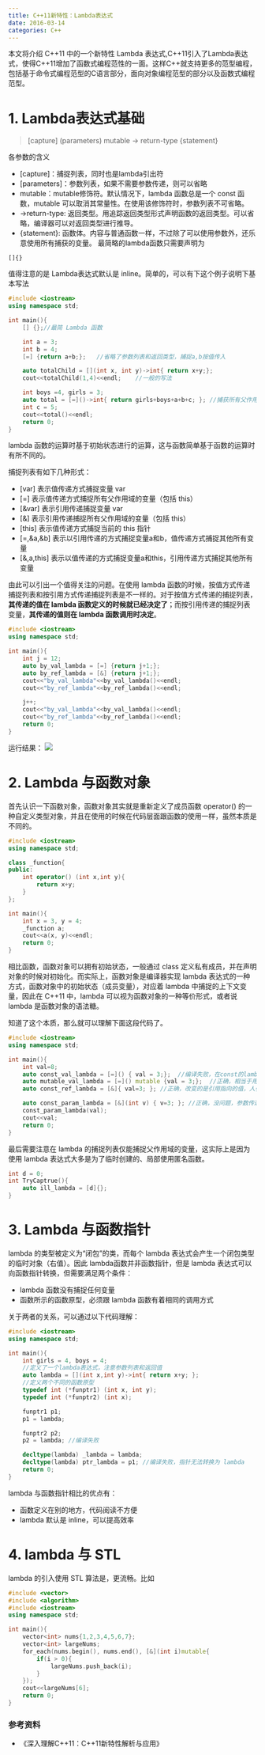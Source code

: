 ```yaml
---
title: C++11新特性：Lambda表达式
date: 2016-03-14
categories: C++
---
```



本文将介绍 C++11 中的一个新特性 Lambda 表达式,C++11引入了Lambda表达式，使得C++11增加了函数式编程范性的一面。这样C++就支持更多的范型编程，包括基于命令式编程范型的C语言部分，面向对象编程范型的部分以及函数式编程范型。

# 1. Lambda表达式基础

> \[capture\] (parameters) mutable -> return-type {statement}

各参数的含义

- \[capture\]：捕捉列表，同时也是lambda引出符
- \[parameters\]：参数列表，如果不需要参数传递，则可以省略
- mutable：mutable修饰符。默认情况下，lambda 函数总是一个 const 函数，mutable 可以取消其常量性。在使用该修饰符时，参数列表不可省略。
- ->return-type: 返回类型。用追踪返回类型形式声明函数的返回类型。可以省略，编译器可以对返回类型进行推导。
- {statement}: 函数体。内容与普通函数一样，不过除了可以使用参数外，还乐意使用所有捕获的变量。
最简略的lambda函数只需要声明为

```
[]{}
```

值得注意的是 Lambda表达式默认是 inline。简单的，可以有下这个例子说明下基本写法

``` cpp
#include <iostream>
using namespace std;

int main(){
	[] {};//最简 Lambda 函数

	int a = 3;
	int b = 4;
	[=] {return a+b;};   //省略了参数列表和返回类型，捕捉a,b按值传入

	auto totalChild = [](int x, int y)->int{ return x+y;};
	cout<<totalChild(1,4)<<endl;	//一般的写法

	int boys =4, girls = 3;
	auto total = [=]()->int{ return girls+boys+a+b+c; }; //捕获所有父作用域的变量，并按值传入,c无法被捕捉，报错
	int c = 5;
	cout<<total()<<endl;
	return 0;
}
```

lambda 函数的运算时基于初始状态进行的运算，这与函数简单基于函数的运算时有所不同的。

捕捉列表有如下几种形式：


- \[var\] 表示值传递方式捕捉变量 var
- \[=\] 表示值传递方式捕捉所有父作用域的变量（包括 this）
- \[&var\] 表示引用传递捕捉变量 var
- \[&\] 表示引用传递捕捉所有父作用域的变量（包括 this）
- \[this\] 表示值传递方式捕捉当前的 this 指针
- \[=,&a,&b\] 表示以引用传递的方式捕捉变量a和b，值传递方式捕捉其他所有变量
- \[&,a,this\] 表示以值传递的方式捕捉变量a和this，引用传递方式捕捉其他所有变量


由此可以引出一个值得关注的问题。在使用 lambda 函数的时候，按值方式传递捕捉列表和按引用方式传递捕捉列表是不一样的。对于按值方式传递的捕捉列表，**其传递的值在 lambda 函数定义的时候就已经决定了**；而按引用传递的捕捉列表变量，**其传递的值则在 lambda 函数调用时决定**。

```cpp
#include <iostream>
using namespace std;

int main(){
	int j = 12;
	auto by_val_lambda = [=] {return j+1;};
	auto by_ref_lambda = [&] {return j+1;};
	cout<<"by_val_lambda"<<by_val_lambda()<<endl;
	cout<<"by_ref_lambda"<<by_ref_lambda()<<endl;

	j++;
	cout<<"by_val_lambda"<<by_val_lambda()<<endl;
	cout<<"by_ref_lambda"<<by_ref_lambda()<<endl;
	return 0;
}
```

运行结果：
![](http://7xrvqe.com1.z0.glb.clouddn.com/16-3-1411.png)

# 2. Lambda 与函数对象
首先认识一下函数对象，函数对象其实就是重新定义了成员函数 operator() 的一种自定义类型对象，并且在使用的时候在代码层面跟函数的使用一样，虽然本质是不同的。

```cpp
#include <iostream>
using namespace std;

class _function{
public:
	int operator() (int x,int y){
		return x+y;
	}
};

int main(){
	int x = 3, y = 4;
	_function a;
	cout<<a(x, y)<<endl;
	return 0;
}
```

相比函数，函数对象可以拥有初始状态，一般通过 class 定义私有成员，并在声明对象的时候对初始化。而实际上，函数对象是编译器实现 lambda 表达式的一种方式，函数对象中的初始状态（成员变量），对应着 lambda 中捕捉的上下文变量，因此在 C++11 中，lambda 可以视为函数对象的一种等价形式，或者说 lambda 是函数对象的语法糖。

知道了这个本质，那么就可以理解下面这段代码了。

```cpp
#include <iostream>
using namespace std;

int main(){
	int val=8;
	auto const_val_lambda = [=]() { val = 3;};  //编译失败，在const的lambda中修改捕捉的变量（相当于成员变量）
	auto mutable_val_lambda = [=]() mutable {val = 3;};  //正确，相当于用 mutable 修饰成员变量
	auto const_ref_lambda = [&]{ val=3; }; //正确，改变的是引用指向的值，人引用本身未改变

	auto const_param_lambda = [&](int v) { v=3; }; //正确，没问题，参数传递val，对 val 一点影响都没有
	const_param_lambda(val);
	cout<<val;
	return 0;
}
```

最后需要注意在 lambda 的捕捉列表仅能捕捉父作用域的变量，这实际上是因为使用 lambda 表达式大多是为了临时创建的、局部使用匿名函数。

```cpp
int d = 0;
int TryCaptrue(){
	auto ill_lambda = [d]{};
}
```

# 3. Lambda 与函数指针
lambda 的类型被定义为“闭包”的类，而每个 lambda 表达式会产生一个闭包类型的临时对象（右值）。因此 lambda函数并非函数指针，但是 lambda 表达式可以向函数指针转换，但需要满足两个条件：

- lambda 函数没有捕捉任何变量
- 函数所示的函数原型，必须跟 lambda 函数有着相同的调用方式 

关于两者的关系，可以通过以下代码理解：

```cpp
#include <iostream>
using namespace std;

int main(){
	int girls = 4, boys = 4;
	//定义了一个lambda表达式，注意参数列表和返回值
	auto lambda = [](int x,int y)->int{ return x+y; };
	//定义两个不同的函数原型
	typedef int (*funptr1) (int x, int y);
	typedef int (*funptr2) (int x);

	funptr1 p1;
	p1 = lambda;

	funptr2 p2;
	p2 = lambda; //编译失败

	decltype(lambda) _lambda = lambda;
	decltype(lambda) ptr_lambda = p1; //编译失败，指针无法转换为 lambda
	return 0;
}

```

lambda 与函数指针相比的优点有：
- 函数定义在别的地方，代码阅读不方便
- lambda 默认是 inline，可以提高效率

# 4. lambda 与 STL
lambda 的引入使用 STL 算法是，更流畅。比如

```cpp
#include <vector>
#include <algorithm>
#include <iostream>
using namespace std;

int main(){
	vector<int> nums{1,2,3,4,5,6,7};
	vector<int> largeNums;
	for_each(nums.begin(), nums.end(), [&](int i)mutable{
		if(i > 0){
			largeNums.push_back(i);
		}
	});
	cout<<largeNums[6];
	return 0;
}

```

### 参考资料
   
- 《深入理解C++11：C++11新特性解析与应用》 
